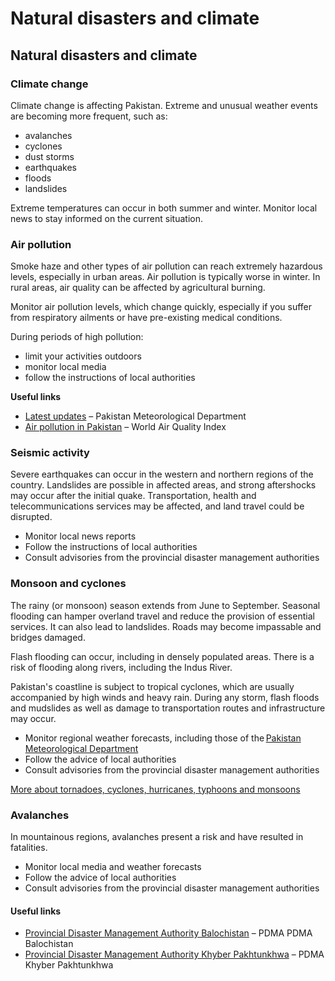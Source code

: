 # Natural disasters and climate

## Natural disasters and climate

### Climate change

Climate change is affecting Pakistan. Extreme and unusual weather events are becoming more frequent, such as:

* avalanches
* cyclones
* dust storms
* earthquakes
* floods
* landslides

Extreme temperatures can occur in both summer and winter. Monitor local news to stay informed on the current situation.

### Air pollution

Smoke haze and other types of air pollution can reach extremely hazardous levels, especially in urban areas. Air pollution is typically worse in winter. In rural areas, air quality can be affected by agricultural burning.

Monitor air pollution levels, which change quickly, especially if you suffer from respiratory ailments or have pre-existing medical conditions.

During periods of high pollution:

* limit your activities outdoors
* monitor local media
* follow the instructions of local authorities

**Useful links**

* [Latest updates](https://www.pmd.gov.pk/en/) – Pakistan Meteorological Department
* [Air pollution in Pakistan](https://www.iqair.com/pakistan?srsltid=https://aqicn.org/city/pakistan) – World Air Quality Index

### Seismic activity

Severe earthquakes can occur in the western and northern regions of the country. Landslides are possible in affected areas, and strong aftershocks may occur after the initial quake. Transportation, health and telecommunications services may be affected, and land travel could be disrupted.

* Monitor local news reports
* Follow the instructions of local authorities
* Consult advisories from the provincial disaster management authorities

### Monsoon and cyclones

The rainy (or monsoon) season extends from June to September. Seasonal flooding can hamper overland travel and reduce the provision of essential services. It can also lead to landslides. Roads may become impassable and bridges damaged.

Flash flooding can occur, including in densely populated areas. There is a risk of flooding along rivers, including the Indus River.

Pakistan's coastline is subject to tropical cyclones, which are usually accompanied by high winds and heavy rain. During any storm, flash floods and mudslides as well as damage to transportation routes and infrastructure may occur.

* Monitor regional weather forecasts, including those of the [Pakistan Meteorological Department](http://www.pmd.gov.pk/)
* Follow the advice of local authorities
* Consult advisories from the provincial disaster management authorities

[More about tornadoes, cyclones, hurricanes, typhoons and monsoons](https://travel.gc.ca/travelling/health-safety/hurricanes-typhoons-cyclones-monsoons)

### Avalanches

In mountainous regions, avalanches present a risk and have resulted in fatalities.

* Monitor local media and weather forecasts
* Follow the advice of local authorities
* Consult advisories from the provincial disaster management authorities

#### Useful links

* [Provincial Disaster Management Authority Balochistan](https://www.pdma.gob.pk/) – PDMA PDMA Balochistan
* [Provincial Disaster Management Authority Khyber Pakhtunkhwa](https://www.pdma.gov.pk/) – PDMA Khyber Pakhtunkhwa